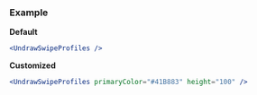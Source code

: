### Example

**Default**
```jsx
<UndrawSwipeProfiles />
```

**Customized**
```jsx
<UndrawSwipeProfiles primaryColor="#41B883" height="100" />
```
